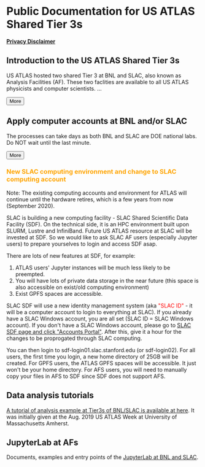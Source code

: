 <style>
  #introMore {display: none;}
  #acctsMore {display: none;}
</style>

<script type="text/javascript" src="/tier3docs/scripts/readMoreOrLess.js"></script>

# Public Documentation for US ATLAS Shared Tier 3s

<b>[Privacy Disclaimer](/tier3docs/privacyDisclaimer)</b>

## Introduction to the US ATLAS Shared Tier 3s
US ATLAS hosted two shared Tier 3 at BNL and SLAC, also known as Analysis Facilities (AF). These
two faclities are available to all US ATLAS physicists and computer scientists. 
<span id="introLess">...</span><span id="introMore">They are
orgniazed and managed to support US ATLAS users' need on computing resources, including login,
run interactive and batch jobs, access ATLAS data, store private data, etc.
<br><br>
These two facilities also support tools specific for users analysis, including ATLAS/CERN
software in CVMFS, Grid middleware, Rucio clients, Machine Learning packages, MPI, Jupyter
Lab with PyROOT, Xcache with auto data discovery, GPUs, etc.
<br><br>
The two facilites are backed by staffs to support software environment, unix systems and
storages.</span>

<button onclick="readMoreOrLess('introLess', 'introMore', 'introBtn')" id="introBtn">More</button>

## Apply computer accounts at BNL and/or SLAC
The processes can take days as both BNL and SLAC are DOE national labs. Do NOT wait until the 
last minute.

<span id="acctsLess"></span>
<span id="acctsMore">
Applying BNL computing accounts is a multiple-step process. 
[The steps are summarized at here](https://www.sdcc.bnl.gov/#accounts)<br>
<br>
[Applying SLAC computing accounts](https://atlas.slac.stanford.edu/using-the-slac-computing-resources)
is a two-step process: becoming a SLAC laboratory user, and then obtain computing account(s).
</span>

<button onclick="readMoreOrLess('acctsLess', 'acctsMore', 'acctsBtn')" id="acctsBtn">More</button>

### <span style="color:orange">New SLAC computing environment and change to SLAC computing account</span>

Note: The existing computing accounts and environment for ATLAS will continue until the hardware retires, which is a few years from now (September 2020).

SLAC is building a new computing facility - SLAC Shared Scientific Data Facility (SDF). On the technical side, it is an HPC environment built upon SLURM, Lustre and InfiniBand. Future US ATLAS resource at SLAC will be invested at SDF. So we would like to ask SLAC AF users (especially Jupyter users) to prepare yourselves to login and access SDF asap.

There are lots of new features at SDF, for example:

1. ATLAS users' Jupyter instances will be much less likely to be preempted.
2. You will have lots of private data storage in the near future (this space is also accessible on exist/old computing environment)
3. Exist GPFS spaces are accessible.

SLAC SDF will use a new identity management system (aka <span style="color:red">"SLAC ID"</span> - it will be a computer account to login to everything at SLAC). If you already have a SLAC Windows account, you are all set (SLAC ID = SLAC Windows account). If you don't have a SLAC Windows account, please go to [SLAC SDF page and click "Accounts Portal"](https://ondemand-dev.slac.stanford.edu/public/doc/#/accounts-and-access?id=access). After this, give it a hour for the changes to be proprogated through SLAC computing.

You can then login to sdf-login01.slac.stanford.edu (or sdf-login02). For all users, the first time you login, a new home directory of 25GB will be created. For GPFS users, the ATLAS GPFS spaces will be accessible. It just won't be your home directory. For AFS users, you will need to manually copy your files in AFS to SDF since SDF does not support AFS.

## Data analysis tutorials 
[A tutorial of analysis example at Tier3s of BNL/SLAC is available at here](/tier3docs/Tutorial-2019Aug).
It was initially given at the Aug. 2019 US ATLAS Week at University of Massachusetts Amherst.

## JupyterLab at AFs
Documents, examples and entry points of the [JupyterLab at BNL and SLAC](jupyter/JupyterAtTier3s.md). 